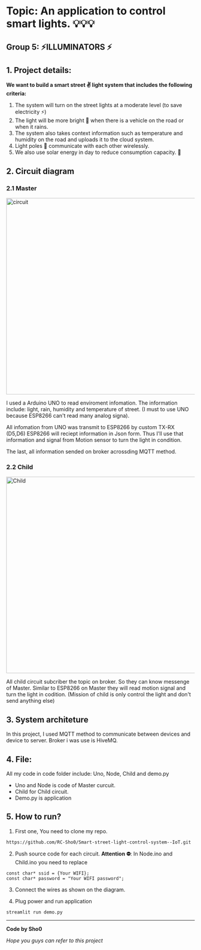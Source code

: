 

# Topic: An application to control smart lights. 💡💡💡

## Group 5: ⚡ILLUMINATORS ⚡

## 1. Project details:

**We want to build a smart street ✌️ light system that includes the following criteria:**

1. The system will turn on the street lights at a moderate level (to save electricity ⚡️)
2. The light will be more bright 🌟 when there is a vehicle on the road or when it rains.
3. The system also takes context information such as temperature and humidity on the road and uploads it to the cloud system.
4. Light poles 🚏 communicate with each other wirelessly.
5. We also use solar energy in day to reduce consumption capacity. 🌱

## 2. Circuit diagram

### 2.1 Master

<img width="525" alt="circuit" src="./image/master.png">

I used a Arduino UNO to read enviroment infomation. The information include: light, rain, humidity and temperature of street. 
(I must to use UNO because ESP8266 can't read many analog signa).

All infomation from UNO was transmit to ESP8266 by custom TX-RX (D5,D6)
ESP8266 will reciept information in Json form. Thus I'll use that information and signal from Motion sensor to turn the light in condition.

The last, all information sended on broker acrossding MQTT method.

### 2.2 Child
<img width="525" alt="Child" src="./image/child.png">

All child circuit subcriber the topic on broker. So they can know messenge of Master. Similar to ESP8266 on Master they will read motion signal and turn the light in codition.
(Mission of child is only control the light and don't send anything else)

## 3. System architeture

In this project, I used MQTT method to communicate between devices and device to server. Broker i was use is HiveMQ. 

## 4. File:
All my code in code folder include: Uno, Node, Child and demo.py

- Uno and Node is code of Master curcuit. 
- Child for Child circuit.
- Demo.py is application

## 5. How to run?
1. First one, You need to clone my repo.
```
https://github.com/RC-Sho0/Smart-street-light-control-system--IoT.git
```

2. Push source code for each circuit.
**Attention ⛔️**: In Node.ino and Child.ino you need to replace 
```
const char* ssid = {Your WIFI};         
const char* password = "Your WIFI password"; 
```

3. Connect the wires as shown on the diagram.

4. Plug power and run application
```
streamlit run demo.py
```


---------------
**Code by Sho0**

*Hope you guys can refer to this project*


